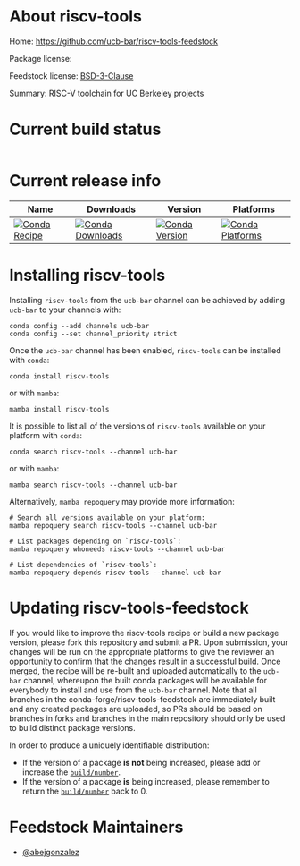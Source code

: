 About riscv-tools
=================

Home: https://github.com/ucb-bar/riscv-tools-feedstock

Package license: 

Feedstock license: [BSD-3-Clause](https://github.com/conda-forge/ucb-bar-riscv-tools-feedstock/blob/master/LICENSE.txt)

Summary: RISC-V toolchain for UC Berkeley projects

Current build status
====================


<table>
</table>

Current release info
====================

| Name | Downloads | Version | Platforms |
| --- | --- | --- | --- |
| [![Conda Recipe](https://img.shields.io/badge/recipe-riscv--tools-green.svg)](https://anaconda.org/ucb-bar/riscv-tools) | [![Conda Downloads](https://img.shields.io/conda/dn/ucb-bar/riscv-tools.svg)](https://anaconda.org/ucb-bar/riscv-tools) | [![Conda Version](https://img.shields.io/conda/vn/ucb-bar/riscv-tools.svg)](https://anaconda.org/ucb-bar/riscv-tools) | [![Conda Platforms](https://img.shields.io/conda/pn/ucb-bar/riscv-tools.svg)](https://anaconda.org/ucb-bar/riscv-tools) |

Installing riscv-tools
======================

Installing `riscv-tools` from the `ucb-bar` channel can be achieved by adding `ucb-bar` to your channels with:

```
conda config --add channels ucb-bar
conda config --set channel_priority strict
```

Once the `ucb-bar` channel has been enabled, `riscv-tools` can be installed with `conda`:

```
conda install riscv-tools
```

or with `mamba`:

```
mamba install riscv-tools
```

It is possible to list all of the versions of `riscv-tools` available on your platform with `conda`:

```
conda search riscv-tools --channel ucb-bar
```

or with `mamba`:

```
mamba search riscv-tools --channel ucb-bar
```

Alternatively, `mamba repoquery` may provide more information:

```
# Search all versions available on your platform:
mamba repoquery search riscv-tools --channel ucb-bar

# List packages depending on `riscv-tools`:
mamba repoquery whoneeds riscv-tools --channel ucb-bar

# List dependencies of `riscv-tools`:
mamba repoquery depends riscv-tools --channel ucb-bar
```




Updating riscv-tools-feedstock
==============================

If you would like to improve the riscv-tools recipe or build a new
package version, please fork this repository and submit a PR. Upon submission,
your changes will be run on the appropriate platforms to give the reviewer an
opportunity to confirm that the changes result in a successful build. Once
merged, the recipe will be re-built and uploaded automatically to the
`ucb-bar` channel, whereupon the built conda packages will be available for
everybody to install and use from the `ucb-bar` channel.
Note that all branches in the conda-forge/riscv-tools-feedstock are
immediately built and any created packages are uploaded, so PRs should be based
on branches in forks and branches in the main repository should only be used to
build distinct package versions.

In order to produce a uniquely identifiable distribution:
 * If the version of a package **is not** being increased, please add or increase
   the [``build/number``](https://docs.conda.io/projects/conda-build/en/latest/resources/define-metadata.html#build-number-and-string).
 * If the version of a package **is** being increased, please remember to return
   the [``build/number``](https://docs.conda.io/projects/conda-build/en/latest/resources/define-metadata.html#build-number-and-string)
   back to 0.

Feedstock Maintainers
=====================

* [@abejgonzalez](https://github.com/abejgonzalez/)

